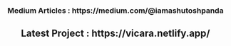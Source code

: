 <h3 align="center" >Medium Articles : https://medium.com/@iamashutoshpanda </h3>
<h2 align="center" >Latest Project  : https://vicara.netlify.app/ </h2>
